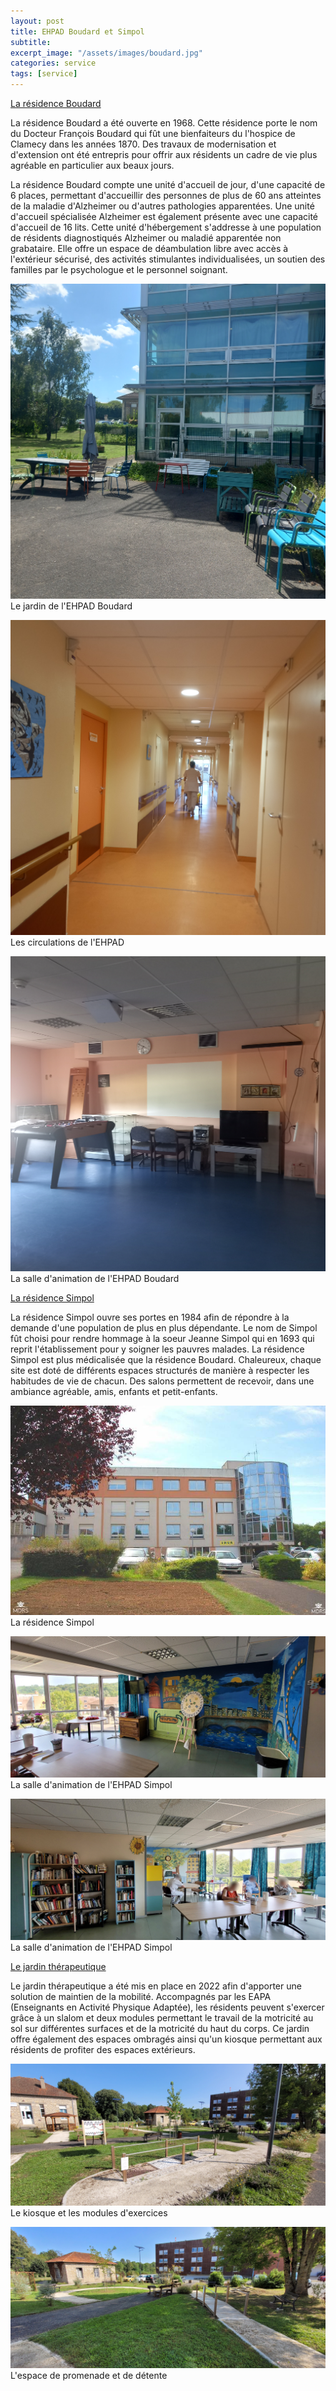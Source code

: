 ```yaml
---
layout: post
title: EHPAD Boudard et Simpol
subtitle:
excerpt_image: "/assets/images/boudard.jpg"
categories: service
tags: [service]
---
```


<u>La résidence Boudard</u>

La résidence Boudard a été ouverte en 1968. Cette résidence porte le nom du Docteur François Boudard qui fût une bienfaiteurs du l'hospice de Clamecy dans les années 1870. Des travaux de modernisation et d'extension ont été entrepris pour offrir aux résidents un cadre de vie plus agréable en particulier aux beaux jours.

La résidence Boudard compte une unité d'accueil de jour, d'une capacité de 6 places, permettant d'accueillir des personnes de plus de 60 ans atteintes de la maladie d'Alzheimer ou d'autres pathologies apparentées. Une unité d'accueil spécialisée Alzheimer est également présente avec une capacité d'accueil de 16 lits. Cette unité d'hébergement s'addresse à une population de résidents diagnostiqués Alzheimer ou maladié apparentée non grabataire. Elle offre un espace de déambulation libre avec accès à l'extérieur sécurisé, des activités stimulantes individualisées, un soutien des familles par le psychologue et le personnel soignant.

![HistoirePhoto1](/assets/images/Jardin-Boudard-1.jpg)  Le jardin de l'EHPAD Boudard


![HistoirePhoto1](/assets/images/CouloirEtage2-Boudard-1.jpg)  Les circulations de l'EHPAD


![HistoirePhoto1](/assets/images/CouloirEtage1-Boudard-3.jpg)  La salle d'animation de l'EHPAD Boudard


<u>La résidence Simpol</u>

La résidence Simpol ouvre ses portes en 1984 afin de répondre à la demande d'une population de plus en plus dépendante. Le nom de Simpol fût choisi pour rendre hommage à la soeur Jeanne Simpol qui en 1693 qui reprit l'établissement pour y soigner les pauvres malades. La résidence Simpol est plus médicalisée que la résidence Boudard. Chaleureux, chaque site est doté de différents espaces structurés de manière à respecter les habitudes de vie de chacun. Des salons permettent de recevoir, dans une ambiance agréable, amis, enfants et petit-enfants.

![HistoirePhoto1](/assets/images/simpol.jpg)  La résidence Simpol


![HistoirePhoto1](/assets/images/simpol1.jpg)  La salle d'animation de l'EHPAD Simpol


![HistoirePhoto1](/assets/images/simpol2.jpg)  La salle d'animation de l'EHPAD Simpol


<u>Le jardin thérapeutique</u>

Le jardin thérapeutique a été mis en place en 2022 afin d'apporter une solution de maintien de la mobilité. Accompagnés par les EAPA (Enseignants en Activité Physique Adaptée), les résidents peuvent s'exercer grâce à un slalom et deux modules permettant le travail de la motricité au sol sur différentes surfaces et de la motricité du haut du corps. Ce jardin offre également des espaces ombragés ainsi qu'un kiosque permettant aux résidents de profiter des espaces extérieurs.


![HistoirePhoto1](/assets/images/jardin2.jpg)  Le kiosque et les modules d'exercices


![HistoirePhoto1](/assets/images/jardin1.jpg)  L'espace de promenade et de détente
